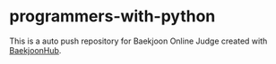 # programmers-with-python
This is a auto push repository for Baekjoon Online Judge created with [BaekjoonHub](https://github.com/BaekjoonHub/BaekjoonHub).
